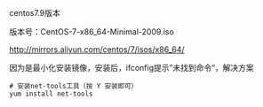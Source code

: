 centos7.9版本

版本号：CentOS-7-x86_64-Minimal-2009.iso

http://mirrors.aliyun.com/centos/7/isos/x86_64/ 



因为是最小化安装镜像，安装后，ifconfig提示”未找到命令“，解决方案

```shell
# 安装net-tools工具（按 Y 安装即可）
yum install net-tools
```

